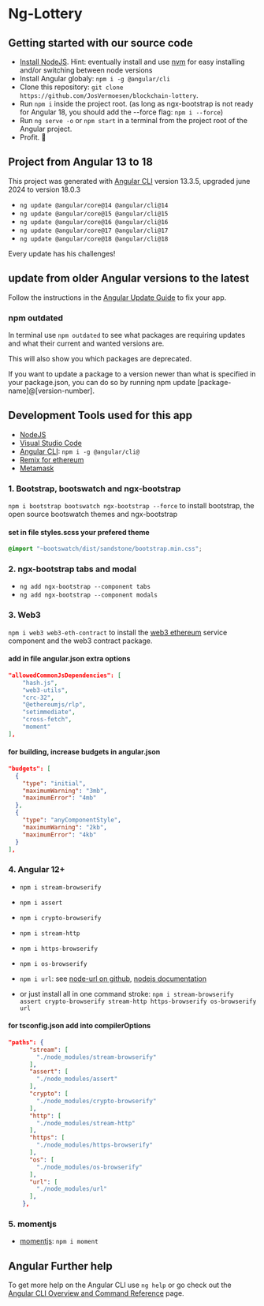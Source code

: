 # Ng-Lottery

## Getting started with our source code

- [Install NodeJS](https://nodejs.org/). Hint: eventually install and use [nvm](https://medium.com/@Joachim8675309/installing-node-js-with-nvm-4dc469c977d9) for easy installing and/or switching between node versions
- Install Angular globaly: `npm i -g @angular/cli`
- Clone this repository: `git clone https://github.com/JosVermoesen/blockchain-lottery`.
- Run `npm i` inside the project root. (as long as ngx-bootstrap is not ready for Angular 18, you should add the --force flag: `npm i --force`)
- Run `ng serve -o` or `npm start` in a terminal from the project root of the Angular project.
- Profit. :tada:

## Project from Angular 13 to 18

This project was generated with [Angular CLI](https://github.com/angular/angular-cli) version 13.3.5, upgraded june 2024 to version 18.0.3

- `ng update @angular/core@14 @angular/cli@14`
- `ng update @angular/core@15 @angular/cli@15`
- `ng update @angular/core@16 @angular/cli@16`
- `ng update @angular/core@17 @angular/cli@17`
- `ng update @angular/core@18 @angular/cli@18`

Every update has his challenges!

## update from older Angular versions to the latest

Follow the instructions in the [Angular Update Guide](https://update.angular.io/) to fix your app.

### npm outdated

In terminal use `npm outdated` to see what packages are requiring updates and what their current and wanted versions are.

This will also show you which packages are deprecated.

If you want to update a package to a version newer than what is specified in your package.json, you can do so by running npm update [package-name]@[version-number].

## Development Tools used for this app

- [NodeJS](https://nodejs.org/)
- [Visual Studio Code](https://code.visualstudio.com/)
- [Angular CLI](https://www.npmjs.com/package/@angular/cli): `npm i -g @angular/cli@`
- [Remix for ethereum](https://remix.ethereum.org/)
- [Metamask](https://metamask.io/)

### 1. Bootstrap, bootswatch and ngx-bootstrap

`npm i bootstrap bootswatch ngx-bootstrap --force` to install bootstrap, the open source bootswatch themes and ngx-bootstrap

#### set in file styles.scss your prefered theme

```scss
@import "~bootswatch/dist/sandstone/bootstrap.min.css";
```

### 2. ngx-bootstrap tabs and modal

- `ng add ngx-bootstrap --component tabs`
- `ng add ngx-bootstrap --component modals`

### 3. Web3

`npm i web3 web3-eth-contract` to install the [web3 ethereum](https://github.com/topics/ethereum?q=ethereum%2Fweb3) service component and the web3 contract package.

#### add in file angular.json extra options

```json
"allowedCommonJsDependencies": [
    "hash.js",
    "web3-utils",
    "crc-32",
    "@ethereumjs/rlp",
    "setimmediate",
    "cross-fetch",
    "moment"
],
```

#### for building, increase budgets in angular.json

```json
"budgets": [
  {
    "type": "initial",
    "maximumWarning": "3mb",
    "maximumError": "4mb"
  },
  {
    "type": "anyComponentStyle",
    "maximumWarning": "2kb",
    "maximumError": "4kb"
  }
],
```

### 4. Angular 12+

- `npm i stream-browserify`
- `npm i assert`
- `npm i crypto-browserify`
- `npm i stream-http`
- `npm i https-browserify`
- `npm i os-browserify`
- `npm i url`: see [node-url on github](https://github.com/defunctzombie/node-url#readme), [nodejs documentation](https://nodejs.org/api/url.html)

- or just install all in one command stroke:
  `npm i stream-browserify assert crypto-browserify stream-http https-browserify os-browserify url`

#### for tsconfig.json add into compilerOptions

```json
"paths": {
      "stream": [
        "./node_modules/stream-browserify"
      ],
      "assert": [
        "./node_modules/assert"
      ],
      "crypto": [
        "./node_modules/crypto-browserify"
      ],
      "http": [
        "./node_modules/stream-http"
      ],
      "https": [
        "./node_modules/https-browserify"
      ],
      "os": [
        "./node_modules/os-browserify"
      ],
      "url": [
        "./node_modules/url"
      ],
    },
```

### 5. momentjs

- [momentjs](https://momentjs.com/): `npm i moment`

## Angular Further help

To get more help on the Angular CLI use `ng help` or go check out the [Angular CLI Overview and Command Reference](https://angular.io/cli) page.
